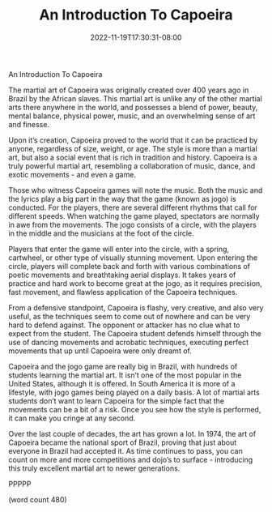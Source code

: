 ﻿---
title: "An Introduction To Capoeira"
date: 2022-11-19T17:30:31-08:00
description: "Martial Arts Tips for Web Success"
featured_image: "/images/Martial Arts.jpg"
tags: ["Martial Arts"]
---

An Introduction To Capoeira

The martial art of Capoeira was originally created over 400 years ago in Brazil by the African slaves.  This martial art is unlike any of the other martial arts there anywhere in the world, and possesses a blend of power, beauty, mental balance, physical power, music, and an overwhelming sense of art and finesse.

Upon it’s creation, Capoeira proved to the world that it can be practiced by anyone, regardless of size, weight, or age.  The style is more than a martial art, but also a social event that is rich in tradition and history.  Capoeira is a truly powerful martial art, resembling a collaboration of music, dance, and exotic movements - and even a game.

Those who witness Capoeira games will note the music.  Both the music and the lyrics play a big part in the way that the game (known as jogo) is conducted.  For the players, there are several different rhythms that call for different speeds.  When watching the game played, spectators are normally in awe from the movements.  The jogo consists of a circle, with the players in the middle and the musicians at the foot of the circle.

Players that enter the game will enter into the circle, with a spring, cartwheel, or other type of visually stunning movement.  Upon entering the circle, players will complete back and forth with various combinations of poetic movements and breathtaking aerial displays.  It takes years of practice and hard work to become great at the jogo, as it requires precision, fast movement, and flawless application of the Capoeira techniques.

From a defensive standpoint, Capoeira is flashy, very creative, and also very useful, as the techniques seem to come out of nowhere and can be very hard to defend against.  The opponent or attacker has no clue what to expect from the student.  The Capoeira student defends himself through the use of dancing movements and acrobatic techniques, executing perfect movements that up until Capoeira were only dreamt of.

Capoeira and the jogo game are really big in Brazil, with hundreds of students learning the martial art.  It isn’t one of the most popular in the United States, although it is offered.  In South America it is more of a lifestyle, with jogo games being played on a daily basis.  A lot of martial arts students don’t want to learn Capoeira for the simple fact that the movements can be a bit of a risk.  Once you see how the style is performed, it can make you cringe at any second.

Over the last couple of decades, the art has grown a lot.  In 1974, the art of Capoeira became the national sport of Brazil, proving that just about everyone in Brazil had accepted it.  As time continues to pass, you can count on more and more competitions and dojo’s to surface - introducing this truly excellent martial art to newer generations.

PPPPP

(word count 480)
